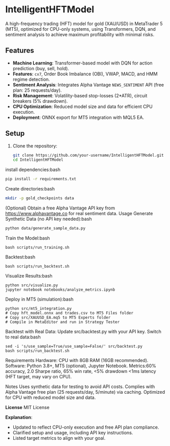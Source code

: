 # IntelligentHFTModel

A high-frequency trading (HFT) model for gold (XAU/USD) in MetaTrader 5 (MT5), optimized for CPU-only systems, using Transformers, DQN, and sentiment analysis to achieve maximum profitability with minimal risks.

## Features
- **Machine Learning**: Transformer-based model with DQN for action prediction (buy, sell, hold).
- **Features**: `cx7`, Order Book Imbalance (OBI), VWAP, MACD, and HMM regime detection.
- **Sentiment Analysis**: Integrates Alpha Vantage `NEWS_SENTIMENT` API (free plan: 25 requests/day).
- **Risk Management**: Volatility-based stop-losses (2*ATR), circuit breakers (5% drawdown).
- **CPU Optimization**: Reduced model size and data for efficient CPU execution.
- **Deployment**: ONNX export for MT5 integration with MQL5 EA.

## Setup
1. Clone the repository:
   ```bash
   git clone https://github.com/your-username/IntelligentHFTModel.git
   cd IntelligentHFTModel
install dependencies:bash
```bash
pip install -r requirements.txt
```
Create directories:bash
  ```bash
  mkdir -p gold_checkpoints data
  ```
(Optional) Obtain a free Alpha Vantage API key from https://www.alphavantage.co for real sentiment data.
Usage
Generate Synthetic Data (no API key needed):bash
 ```bash
python data/generate_sample_data.py
```
Train the Model:bash
```
bash scripts/run_training.sh
```
Backtest:bash
```
bash scripts/run_backtest.sh
```
Visualize Results:bash
```
python src/visualize.py
jupyter notebook notebooks/analyze_metrics.ipynb
```
Deploy in MT5 (simulation):bash
```
python src/mt5_integration.py
# Copy hft_model.onnx and trades.csv to MT5 Files folder
# Copy src/XAUUSD_EA.mq5 to MT5 Experts folder
# Compile in MetaEditor and run in Strategy Tester
```
Backtest with Real Data:
Update src/backtest.py with your API key.
Switch to real data:bash
```
sed -i 's/use_sample=True/use_sample=False/' src/backtest.py
bash scripts/run_backtest.sh
```
Requirements
Hardware: CPU with 8GB RAM (16GB recommended).
Software: Python 3.8+, MT5 (optional), Jupyter Notebook.
Metrics:60% accuracy, 2.0 Sharpe ratio, 65% win rate, <5% drawdown
  <1ms latency (HFT target, may vary on CPU).

Notes
Uses synthetic data for testing to avoid API costs.
Complies with Alpha Vantage free plan (25 requests/day, 5/minute) via caching.
Optimized for CPU with reduced model size and data.

**License**
MIT License

**Explanation**:
- Updated to reflect CPU-only execution and free API plan compliance.
- Clarified setup and usage, including API key instructions.
- Listed target metrics to align with your goal.

